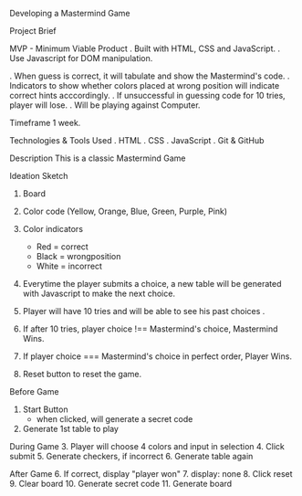 Developing a Mastermind Game


Project Brief

MVP - Minimum Viable Product
. Built with HTML, CSS and JavaScript.
. Use Javascript for DOM manipulation.

. When guess is correct, it will tabulate and show the Mastermind's code.
. Indicators to show whether colors placed at wrong position will indicate correct hints acccordingly.
. If unsuccessful in guessing code for 10 tries, player will lose.
. Will be playing against Computer.



Timeframe 
1 week.


Technologies & Tools Used
. HTML
. CSS
. JavaScript
. Git & GitHub


Description
This is a classic Mastermind Game


Ideation Sketch
1. Board 
2. Color code (Yellow, Orange, Blue, Green, Purple, Pink)
3. Color indicators 
    - Red = correct
    - Black = wrongposition
    - White = incorrect

4. Everytime the player submits a choice, a new table will be generated with Javascript to make the next choice.   
5. Player will have 10 tries and will be able to see his past choices .
6. If after 10 tries, player choice !== Mastermind's choice, Mastermind Wins.
7. If player choice === Mastermind's choice in perfect order, Player Wins.
8. Reset button to reset the game.



Before Game 
1. Start Button
    - when clicked, will generate a secret code
2. Generate 1st table to play

During Game
3. Player will choose 4 colors and input in selection
4. Click submit
5. Generate checkers, if incorrect
6. Generate table again

After Game
6. If correct, display "player won"
7. display: none
8. Click reset
9. Clear board
10. Generate secret code
11. Generate board


